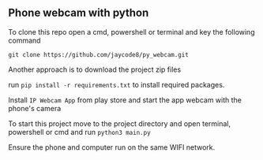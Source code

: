## Phone webcam with python
To clone this repo open a cmd, powershell or terminal and key the following command

`git clone https://github.com/jaycode8/py_webcam.git`

Another approach is to download the project zip files

run `pip install -r requirements.txt` to install required packages.

Install `IP Webcam App` from play store and start the app webcam with the phone's camera

To start this project move to the project directory and open terminal, powershell or cmd and run `python3 main.py`

Ensure the phone and computer run on the same WIFI network.